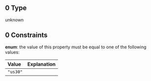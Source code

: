 ## 0 Type

unknown

## 0 Constraints

**enum**: the value of this property must be equal to one of the following values:

| Value    | Explanation |
| :------- | :---------- |
| `"us30"` |             |
